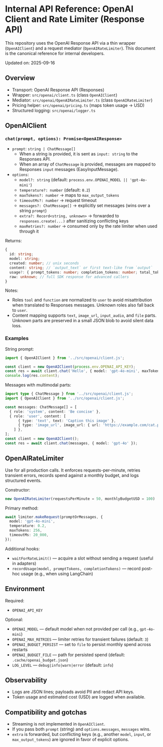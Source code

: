 # Internal API Reference: OpenAI Client and Rate Limiter (Response API)

This repository uses the OpenAI Response API via a thin wrapper (`OpenAIClient`) and a request mediator (`OpenAIRateLimiter`). This document is the canonical reference for internal developers.

Updated on: 2025-09-16

## Overview

- Transport: OpenAI Response API (Responses)
- Wrapper: `src/openai/client.ts` (class `OpenAIClient`)
- Mediator: `src/openai/OpenAIRateLimiter.ts` (class `OpenAIRateLimiter`)
- Pricing helper: `src/openai/pricing.ts` (maps token usage → USD)
- Structured logging: `src/openai/logger.ts`

## OpenAIClient

### `chat(prompt, options): Promise<OpenAIResponse>`

- `prompt`: `string | ChatMessage[]`
  - When a string is provided, it is sent as `input: string` to the Responses API.
  - When an array of `ChatMessage` is provided, messages are mapped to Responses `input` messages (EasyInputMessage).
- `options`:
  - `model?: string` (default: `process.env.OPENAI_MODEL || 'gpt-4o-mini'`)
  - `temperature?: number` (default: `0.2`)
  - `maxTokens?: number` → maps to `max_output_tokens`
  - `timeoutMs?: number` → request timeout
  - `messages?: ChatMessage[]` → explicitly set messages (wins over a string `prompt`)
  - `extra?: Record<string, unknown>` → forwarded to `responses.create(...)` after sanitizing conflicting keys
  - `maxRetries?: number` → consumed only by the rate limiter when used through it

Returns:

```ts
{
  id: string;
  model: string;
  created: number; // unix seconds
  content: string; // `output_text` or first text-like from `output`
  usage?: { prompt_tokens: number; completion_tokens: number; total_tokens: number };
  raw: unknown; // full SDK response for advanced callers
}
```

Notes:

- Roles `tool` and `function` are normalized to `user` to avoid misattribution when translated to Responses messages. Unknown roles also fall back to `user`.
- Content mapping supports `text`, `image_url`, `input_audio`, and `file` parts. Unknown parts are preserved in a small JSON blob to avoid silent data loss.

### Examples

String prompt:

```ts
import { OpenAIClient } from '../src/openai/client.js';

const client = new OpenAIClient(process.env.OPENAI_API_KEY);
const res = await client.chat('Hello', { model: 'gpt-4o-mini', maxTokens: 64 });
console.log(res.content);
```

Messages with multimodal parts:

```ts
import type { ChatMessage } from '../src/openai/client.js';
import { OpenAIClient } from '../src/openai/client.js';

const messages: ChatMessage[] = [
  { role: 'system', content: 'Be concise' },
  { role: 'user', content: [
      { type: 'text', text: 'Caption this image' },
      { type: 'image_url', image_url: { url: 'https://example.com/cat.png' } },
    ] },
];
const client = new OpenAIClient();
const res = await client.chat(messages, { model: 'gpt-4o' });
```

## OpenAIRateLimiter

Use for all production calls. It enforces requests-per-minute, retries transient errors, records spend against a monthly budget, and logs structured events.

Constructor:

```ts
new OpenAIRateLimiter(requestsPerMinute = 50, monthlyBudgetUSD = 100)
```

Primary method:

```ts
await limiter.makeRequest(promptOrMessages, {
  model: 'gpt-4o-mini',
  temperature: 0.2,
  maxTokens: 256,
  timeoutMs: 20_000,
});
```

Additional hooks:

- `waitForRateLimit()` — acquire a slot without sending a request (useful in adapters)
- `recordUsage(model, promptTokens, completionTokens)` — record post-hoc usage (e.g., when using LangChain)

## Environment

Required:

- `OPENAI_API_KEY`

Optional:

- `OPENAI_MODEL` — default model when not provided per call (e.g., `gpt-4o-mini`)
- `OPENAI_MAX_RETRIES` — limiter retries for transient failures (default: `3`)
- `OPENAI_BUDGET_PERSIST` — set to `file` to persist monthly spend across restarts
- `OPENAI_BUDGET_FILE` — path for persisted spend (default: `.cache/openai_budget.json`)
- `LOG_LEVEL` — `debug|info|warn|error` (default: `info`)

## Observability

- Logs are JSON lines; payloads avoid PII and redact API keys.
- Token usage and estimated cost (USD) are logged when available.

## Compatibility and gotchas

- Streaming is not implemented in `OpenAIClient`.
- If you pass both `prompt` (string) and `options.messages`, `messages` wins.
- `extra` is forwarded, but conflicting keys (e.g., another `model`, `input`, or `max_output_tokens`) are ignored in favor of explicit options.
